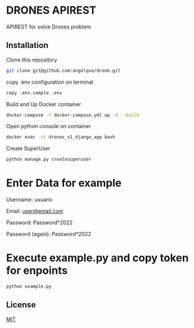 # DRONES APIREST

APIREST for solve Drones problem

## Installation

Clone this repository

```bash
git clone git@github.com:angelqva/drone.git
```

copy .env configuration on terminal

```bash
copy .env.sample .env
```

Build and Up Docker container

```bash
docker-compose -f docker-compose.yml up -d --build
```

Open python console on container

```bash
docker exec -it drones_v1_django_app bash
```

Create SuperUser

```bash
python manage.py createsuperuser
```

# Enter Data for example

Username: usuario

Email: user@email.com

Password: Password\*2022

Password (again): Password\*2022

# Execute example.py and copy token for enpoints

```bash
python example.py
```

## License

[MIT](https://choosealicense.com/licenses/mit/)
